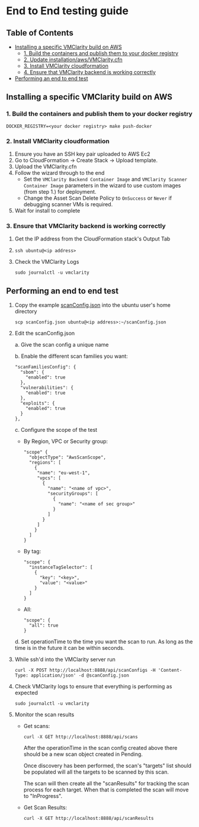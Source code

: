 # End to End testing guide

## Table of Contents

- [Installing a specific VMClarity build on AWS](#installing-a-specific-vmclarity-build-on-aws)
  - [1. Build the containers and publish them to your docker registry](#1-build-the-containers-and-publish-them-to-your-docker-registry)
  - [2. Update installation/aws/VMClarity.cfn](#2-update-installationawsvmclaritycfn)
  - [3. Install VMClarity cloudformation](#3-install-vmclarity-cloudformation)
  - [4. Ensure that VMClarity backend is working correctly](#4-ensure-that-vmclarity-backend-is-working-correctly)
- [Performing an end to end test](#performing-an-end-to-end-test)

## Installing a specific VMClarity build on AWS

### 1. Build the containers and publish them to your docker registry

```
DOCKER_REGISTRY=<your docker registry> make push-docker
```

### 2. Install VMClarity cloudformation

1. Ensure you have an SSH key pair uploaded to AWS Ec2
2. Go to CloudFormation -> Create Stack -> Upload template.
3. Upload the VMClarity.cfn
4. Follow the wizard through to the end
    * Set the `VMClarity Backend Container Image` and `VMClarity Scanner Container Image` parameters in the wizard to use custom images (from step 1.) for deployment.
    * Change the Asset Scan Delete Policy to `OnSuccess` or `Never` if debugging scanner VMs is required.
5. Wait for install to complete

### 3. Ensure that VMClarity backend is working correctly

1. Get the IP address from the CloudFormation stack's Output Tab
2. `ssh ubuntu@<ip address>`
3. Check the VMClarity Logs

   ```
   sudo journalctl -u vmclarity
   ```

## Performing an end to end test

1. Copy the example [scanConfig.json](/docs/scanConfig.json) into the ubuntu user's home directory

   ```
   scp scanConfig.json ubuntu@<ip address>:~/scanConfig.json
   ```

2. Edit the scanConfig.json

   a. Give the scan config a unique name

   b. Enable the different scan families you want:

    ```
    "scanFamiliesConfig": {
      "sbom": {
        "enabled": true
      },
      "vulnerabilities": {
        "enabled": true
      },
      "exploits": {
        "enabled": true
      }
    },
    ```

   c. Configure the scope of the test

      * By Region, VPC or Security group:

        ```
        "scope" {
          "objectType": "AwsScanScope",
          "regions": [
            {
             "name": "eu-west-1",
             "vpcs": [
               {
                 "name": "<name of vpc>",
                 "securityGroups": [
                   {
                     "name": "<name of sec group>"
                   }
                 ]
               }
             ]
            }
          ]
        }
        ```

      * By tag:

        ```
        "scope": {
          "instanceTagSelector": [
            {
              "key": "<key>",
              "value": "<value>"
            }
          ]
        }
        ```

      * All:

        ```
        "scope": {
          "all": true
        }
        ```

   d. Set operationTime to the time you want the scan to run. As long as the time
      is in the future it can be within seconds.

3. While ssh'd into the VMClarity server run

   ```
   curl -X POST http://localhost:8888/api/scanConfigs -H 'Content-Type: application/json' -d @scanConfig.json
   ```

4. Check VMClarity logs to ensure that everything is performing as expected

   ```
   sudo journalctl -u vmclarity
   ```

5. Monitor the scan results

   * Get scans:

     ```
     curl -X GET http://localhost:8888/api/scans
     ```

     After the operationTime in the scan config created above there should be a new
     scan object created in Pending.

     Once discovery has been performed, the scan's "targets" list should be
     populated will all the targets to be scanned by this scan.

     The scan will then create all the "scanResults" for tracking the scan
     process for each target. When that is completed the scan will move to
     "InProgress".

   * Get Scan Results:

     ```
     curl -X GET http://localhost:8888/api/scanResults
     ```
